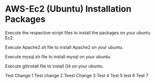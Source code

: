 # AWS-Ec2 (Ubuntu) Installation Packages
Execute the respective script files to install the packages on your ubuntu Ec2.



Execute Apache2.sh file to install Apache2 on your ubuntu.


Execute mysql.sh file to install mysql on your ubuntu.


Execute gitinstall file to install Git on your ubuntu.


Test Change 1
Test change 2
Teest Change 3
Test 4
Test 5
test 6
Test 7
